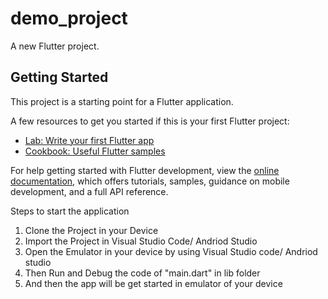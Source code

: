 # demo_project

A new Flutter project.

## Getting Started

This project is a starting point for a Flutter application.

A few resources to get you started if this is your first Flutter project:

- [Lab: Write your first Flutter app](https://docs.flutter.dev/get-started/codelab)
- [Cookbook: Useful Flutter samples](https://docs.flutter.dev/cookbook)

For help getting started with Flutter development, view the
[online documentation](https://docs.flutter.dev/), which offers tutorials,
samples, guidance on mobile development, and a full API reference.

Steps to start the application
1. Clone the Project in your Device 
2. Import the Project in Visual Studio Code/ Andriod Studio
3. Open the Emulator in your device by using Visual Studio code/ Andriod studio
4. Then Run and Debug the code of "main.dart" in lib folder
5. And then the app will be get started in emulator of your device
                    
